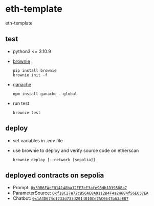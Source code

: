 # eth-template
eth-template

## test
- python3 <= 3.10.9
- [brownie](https://eth-brownie.readthedocs.io/en/stable/index.html)
  ```shell
  pip install brownie
  brownie init -f
  ```

- [ganache](https://github.com/trufflesuite/ganache)
  ```shell
  npm install ganache --global
  ```

- run test
  ```shell
  brownie test
  ```

## deploy
- set variables in _.env_ file

- use brownie to deploy and verify source code on etherscan
  ```shell
  brownie deploy [--network [sepolia]]
  ```

## deployed contracts on sepolia
- Prompt: [`0x39B6FAcF814148ba12FE7eE3afe98db1D39588a7`](https://sepolia.etherscan.io/address/0x39B6FAcF814148ba12FE7eE3afe98db1D39588a7)
- ParameterSource: [`0xf18C27e72cB56AE8A9112B4F4a24684f56E637EA`](https://sepolia.etherscan.io/address/0xf18C27e72cB56AE8A9112B4F4a24684f56E637EA)
- Chatbot: [`0x1A4D674c1233d733d2014010Ce2AC6647bA3aE87`](https://sepolia.etherscan.io/address/0x1A4D674c1233d733d2014010Ce2AC6647bA3aE87)

